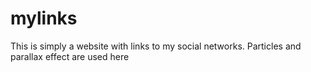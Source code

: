 # mylinks

This is simply a website with links to my social networks. Particles and parallax effect are used here
